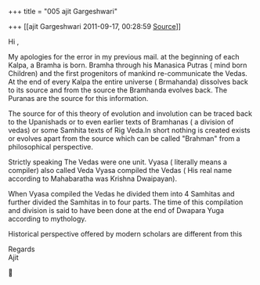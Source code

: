 +++
title = "005 ajit Gargeshwari"

+++
[[ajit Gargeshwari	2011-09-17, 00:28:59 [Source](https://groups.google.com/g/samskrita/c/DnABtLXxkRA)]]



Hi ,  
  
  
My apologies for the error in my previous mail. at the beginning of each Kalpa, a Bramha is born. Bramha through his Manasica Putras ( mind born Children) and the first progenitors of mankind re-communicate the Vedas. At the end of every Kalpa the entire universe ( Brmahanda) dissolves back to its source and from the source the Bramhanda evolves back. The Puranas are the source for this information.  
  
The source for of this theory of evolution and involution can be traced back to the Upanishads or to even earlier texts of Bramhanas ( a division of vedas) or some Samhita texts of Rig Veda.In short nothing is created exists or evolves apart from the source which can be called "Brahman" from a philosophical perspective.  
  
Strictly speaking The Vedas were one unit. Vyasa ( literally means a compiler) also called Veda Vyasa compiled the Vedas ( His real name according to Mahabaratha was Krishna Dwaipayan).  
  
When Vyasa compiled the Vedas he divided them into 4 Samhitas and further divided the Samhitas in to four parts. The time of this compilation and division is said to have been done at the end of Dwapara Yuga according to mythology.  
  
Historical perspective offered by modern scholars are different from this  
  
  
  
Regards  
Ajit  
  



